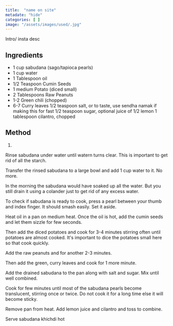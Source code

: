 ```yaml
---
title:  "name on site"
metadate: "hide"
categories: [ ]
image: "/assets/images/used/.jpg"
---
```


Intro/ insta desc 

## Ingredients

- 1 cup sabudana (sago/tapioca pearls)
- 1 cup water
- 1 Tablespoon oil
- 1/2 Teaspoon Cumin Seeds
- 1 medium Potato (diced small)
- 2 Tablespoons Raw Peanuts
- 1-2 Green chili (chopped) 
- 6-7 Curry leaves
1/2 teaspoon salt, or to taste, use sendha namak if making this for fast
1/2 teaspoon sugar, optional
juice of 1/2 lemon
1 tablespoon cilantro, chopped

## Method

1. 
Rinse sabudana under water until watern turns clear. This is important to get rid of all the starch.

Transfer the rinsed sabudana to a large bowl and add 1 cup water to it. No more.



In the morning the sabudana would have soaked up all the water. But you still drain it using a colander just to get rid of any excess water.



To check if sabudana is ready to cook, press a pearl between your thumb and index finger. It should smash easily. Set it aside.

Heat oil in a pan on medium heat. Once the oil is hot, add the cumin seeds and let them sizzle for few seconds.



Then add the diced potatoes and cook for 3-4 minutes stirring often until potatoes are almost cooked. It's important to dice the potatoes small here so that cook quickly.



Add the raw peanuts and for another 2-3 minutes.



Then add the green, curry leaves and cook for 1 more minute.

Add the drained sabudana to the pan along with salt and sugar. Mix until well combined.



Cook for few minutes until most of the sabudana pearls become translucent, stirring once or twice. Do not cook it for a long time else it will become sticky. 

Remove pan from heat. Add lemon juice and cilantro and toss to combine.



Serve sabudana khichdi hot
